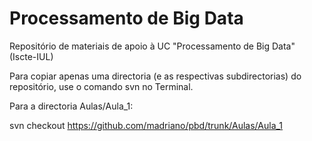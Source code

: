 # Processamento de Big Data
Repositório de materiais de apoio à UC "Processamento de Big Data" (Iscte-IUL) 

Para copiar apenas uma directoria (e as respectivas subdirectorias) do repositório, use o comando svn no Terminal. 

Para a directoria Aulas/Aula_1:

svn checkout https://github.com/madriano/pbd/trunk/Aulas/Aula_1


